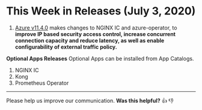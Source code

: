 # This Week in Releases (July 3, 2020)

1. [Azure v11.4.0](https://github.com/giantswarm/releases/tree/master/azure/v11.4.0) makes changes to NGINX IC and azure-operator, to **improve IP based security access control, increase concurrent connection capacity and reduce latency, as well as enable configurability of external traffic policy.**

**Optional Apps Releases**
Optional Apps can be installed from App Catalogs.

1. NGINX IC
2. Kong
3. Prometheus Operator

---

Please help us improve our communication. **Was this helpful?** :thumbsup: :thumbsdown:
